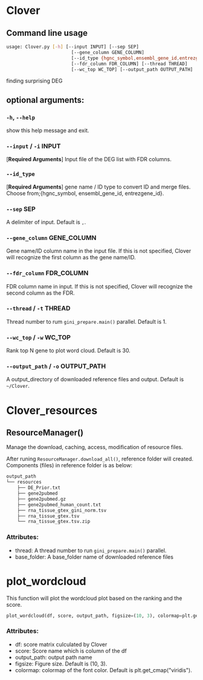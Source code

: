 # Clover
<!-- FIXME: check ugase and add if needed -->

## Command line usage

```bash
usage: Clover.py [-h] [--input INPUT] [--sep SEP]
                        [--gene_column GENE_COLUMN]
                        [--id_type {hgnc_symbol,ensembl_gene_id,entrezgene_id}]
                        [--fdr_column FDR_COLUMN] [--thread THREAD]
                        [--wc_top WC_TOP] [--output_path OUTPUT_PATH]
```

finding surprising DEG

## optional arguments:

### `-h`, `--help`

show this help message and exit.

### `--input` / `-i` INPUT

[**Required Arguments**] Input file of the DEG list with FDR columns.

### `--id_type`

[**Required Arguments**] gene name / ID type to convert ID and merge files. Choose from;{hgnc_symbol, ensembl_gene_id, entrezgene_id}.

### `--sep` SEP

A delimiter of input. Default is `,`.

### `--gene_column` GENE_COLUMN

Gene name/ID column name in the input file. If this is not specified, Clover will recognize the first column as the gene name/ID.

### `--fdr_column` FDR_COLUMN

FDR column name in input. If this is not specified, Clover will recognize the second column as the FDR.

### `--thread` / `-t` THREAD

Thread number to rum `gini_prepare.main()` parallel. Default is 1.

### `--wc_top` / `-w` WC_TOP

Rank top N gene to plot word cloud. Default is 30.

### `--output_path` / `-o` OUTPUT_PATH

A output_directory of downloaded reference files and output. Default is `~/Clover`.

# Clover_resources

## ResourceManager()

Manage the download, caching, access, modification of resource files.

After runing `ResourceManager.download_all()`, reference folder will created.
Components (files) in reference folder is as below:

```bash
output_path
└── resources
	├── DE_Prior.txt
	├── gene2pubmed
	├── gene2pubmed.gz
	├── gene2pubmed_human_count.txt
	├── rna_tissue_gtex_gini_norm.tsv
	├── rna_tissue_gtex.tsv
	└── rna_tissue_gtex.tsv.zip
```

### Attributes:

- thread: A thread number to run `gini_prepare.main()` parallel.
- base_folder: A base_folder name of downloaded reference files

# plot_wordcloud

This function will plot the wordcloud plot based on the ranking and the score.

```python
plot_wordcloud(df, score, output_path, figsize=(10, 3), colormap=plt.get_cmap("viridis"))
```

### Attributes:

- df: score matrix culculated by Clover
- score: Score name which is column of the df
- output_path: output path name
- figsize: Figure size. Default is (10, 3).
- colormap: colormap of the font color. Default is plt.get_cmap("viridis").

